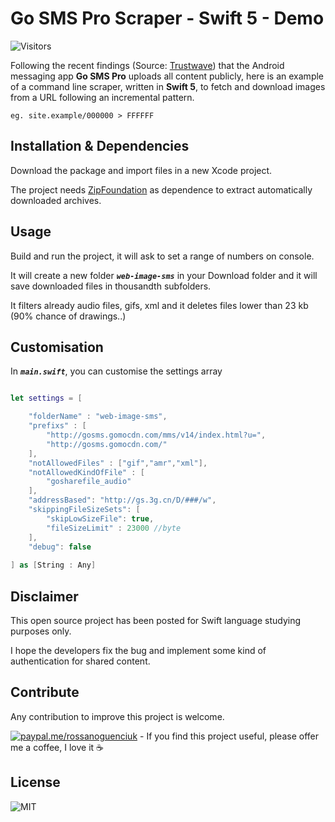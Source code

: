 # Go SMS Pro Scraper - Swift 5 - Demo 
![Visitors](https://visitor-badge.vercel.app/p/rossanoguenci-web-scraper-swift)


Following the recent findings (Source: [Trustwave](https://www.trustwave.com/en-us/resources/blogs/spiderlabs-blog/go-sms-pro-vulnerable-to-media-file-theft/?=go-sms-pro-vulnerability-to-media-file-theft)) that the Android messaging app **Go SMS Pro** uploads all content publicly, here is an example of a command line scraper, written in **Swift 5**, to fetch and download images from a URL following an incremental pattern. 

```eg. site.example/000000 > FFFFFF```

## Installation & Dependencies

Download the package and import files in a new Xcode project.

The project needs [ZipFoundation](https://github.com/weichsel/ZIPFoundation) as dependence to extract automatically downloaded archives.

## Usage

Build and run the project, it will ask to set a range of numbers on console. 

It will create a new folder ***```web-image-sms```*** in your Download folder and it will save downloaded files in thousandth subfolders.

It filters already audio files, gifs, xml and it deletes files lower than 23 kb (90% chance of drawings..)

## Customisation 

In ***```main.swift```***, you can customise the settings array

```swift

let settings = [

    "folderName" : "web-image-sms",
    "prefixs" : [
        "http://gosms.gomocdn.com/mms/v14/index.html?u=",
        "http://gosms.gomocdn.com/"
    ],
    "notAllowedFiles" : ["gif","amr","xml"],
    "notAllowedKindOfFile" : [
        "gosharefile_audio"
    ],
    "addressBased": "http://gs.3g.cn/D/###/w",
    "skippingFileSizeSets": [
        "skipLowSizeFile": true,
        "fileSizeLimit" : 23000 //byte
    ],
    "debug": false
    
] as [String : Any]


```

## Disclaimer

This open source project has been posted for Swift language studying purposes only.

I hope the developers fix the bug and implement some kind of authentication for shared content.

## Contribute

Any contribution to improve this project is welcome. 

[![paypal.me/rossanoguenciuk](https://ionicabizau.github.io/badges/paypal.svg)](https://www.paypal.me/rossanoguenciuk) - If you find this project useful, please offer me a coffee, I love it ☕️ 

## License
![MIT](https://img.shields.io/github/license/rossanoguenci/web-scraper-swift?style=for-the-badge)
